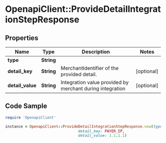 # OpenapiClient::ProvideDetailIntegrationStepResponse

## Properties

Name | Type | Description | Notes
------------ | ------------- | ------------- | -------------
**type** | **String** |  | 
**detail_key** | **String** | MerchantIdentifier of the provided detail. | [optional] 
**detail_value** | **String** | Integration value provided by merchant during integration | [optional] 

## Code Sample

```ruby
require 'OpenapiClient'

instance = OpenapiClient::ProvideDetailIntegrationStepResponse.new(type: provide-detail,
                                 detail_key: PAYER_IP,
                                 detail_value: 1.1.1.1)
```


